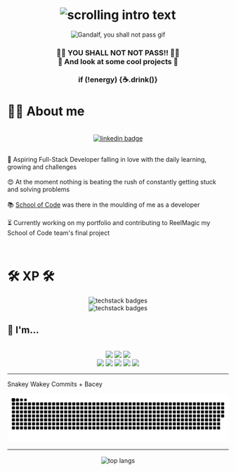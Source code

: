
<!-- typing title -->
<h1 align="center">
    <img src="https://readme-typing-svg.herokuapp.com/?font=Press+Start+2P&color=bb5008&size=25&center=true&vCenter=true&width=1000&height=70&duration=4000&lines=Hi,+I'm+James+O'Kane;+Daring+Developer;Engineering+Extraordinaire" alt="scrolling intro text"/>
</h1>

<!-- Gandalf -->
<div align="center">
    <img src="https://i.giphy.com/media/v1.Y2lkPTc5MGI3NjExcmFxMWxkNGxqaGl1bGVvODI2ZHR6bnB4dDFzdTV0YXFteXd0YjZ1aCZlcD12MV9pbnRlcm5hbF9naWZfYnlfaWQmY3Q9dg/BZMggpshzrPvbfQHIF/giphy.gif" alt="Gandalf, you shall not pass gif">
</div>

<!-- Gif text -->
<h3 align="center">
    🧙‍♂️ YOU SHALL NOT NOT PASS!! 🧙‍♂️ <br>
    👀 And look at some cool projects 👀 <br>
    <br>
    if (!energy) {☕️.drink()}
</h3>

# 🤷‍♂️ About me

<br>

<!-- Link badges -->
<div align="center">
    <a href="https://www.linkedin.com/in/james-o-kane-570b71314/"><img src="https://img.shields.io/badge/LinkedIn-0077B5?style=for-the-badge&logo=linkedin&logoColor=white" alt="linkedin badge"></a>
</div>

<br>

🔭 Aspiring Full-Stack Developer falling in love with the daily learning, growing and challenges
<br><br>
😍 At the moment nothing is beating the rush of constantly getting stuck and solving problems
<br><br>
📚 <a href="https://schoolofcode.co.uk/">School of Code</a> was there in the moulding of me as a developer
<br><br>
⏳ Currently working on my portfolio and contributing to ReelMagic my School of Code team's final project
<br><be>

<br>

<!-- XP-->
 # 🛠️ XP 🛠️

<!-- Skills -->
<div align="center">
    <img src="https://skillicons.dev/icons?i=html,css,js,ts,react,nodejs" alt="techstack badges"/>
</div>
<div align="center">
    <img src="https://skillicons.dev/icons?i=vscode,nextjs,vite,git,github,postman,figma" alt="techstack badges"/>
</div>

## 🧐 I'm...

<br>

<div align="center">
    <img src="https://img.shields.io/badge/freecodecamp-053c5e?style=for-the-badge&logo=freecodecamp&logoColor=white" />
    <img src="https://img.shields.io/badge/scrimba-1d3958?style=for-the-badge&logo=scrimba&logoColor=white" />
    <img src="https://img.shields.io/badge/Duolingo-353652?style=for-the-badge&logo=Duolingo&logoColor=black" />
    
</div>
<div align="center">
    <img src="https://img.shields.io/badge/Music_Production-4c334d?style=for-the-badge" />
    <img src="https://img.shields.io/badge/Gaming-643047?style=for-the-badge" />
    <img src="https://img.shields.io/badge/Movies-7c2e41?style=for-the-badge" />
    <img src="https://img.shields.io/badge/Comics-942b3b?style=for-the-badge" />
    <img src="https://img.shields.io/badge/Anime-ab2836?style=for-the-badge" />
</div>

<hr>

<!-- Snake -->
Snakey Wakey Commits + Bacey
<div align="center">
    <picture>
      <source media="(prefers-color-scheme: dark)" srcset="https://raw.githubusercontent.com/orbiccode/orbiccode/output/github-contribution-grid-snake-dark.svg">
      <source media="(prefers-color-scheme: light)" srcset="https://raw.githubusercontent.com/orbiccode/orbiccode/output/github-contribution-grid-snake.svg">
      <img alt="github contribution grid snake animation" src="https://raw.githubusercontent.com/orbiccode/orbiccode/output/github-contribution-grid-snake.svg">
    </picture>
</div>

<hr>

<div align="center">
    <img width=325 align="center" src="https://github-readme-stats-salesp07.vercel.app/api/top-langs/?username=orbiccode&langs_count=8&layout=compact&theme=react&border_radius=10&size_weight=0.5&count_weight=0.5&exclude_repo=github-readme-stats" alt="top langs" />
</div>
